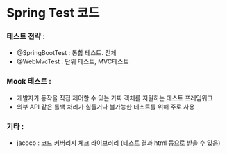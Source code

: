 # Spring Test 코드

### 테스트 전략 :
- @SpringBootTest : 통합 테스트. 전체 
- @WebMvcTest : 단위 테스트, MVC테스트

### Mock 테스트 : 
- 개발자가 동작을 직접 제어할 수 있는 가짜 객체를 지원하는 테스트 프레임워크
- 외부 API 같은 롤백 처리가 힘들거나 불가능한 테스트를 위해 주로 사용

### 기타 :
- jacoco : 코드 커버리지 체크 라이브러리 (테스트 결과 html 등으로 받을 수 있음)
